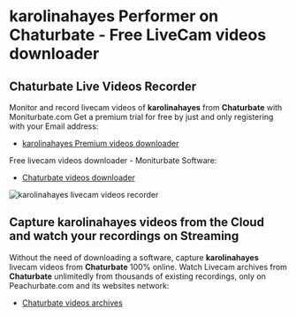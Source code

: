 # karolinahayes Performer on Chaturbate - Free LiveCam videos downloader

## Chaturbate Live Videos Recorder

Monitor and record livecam videos of **karolinahayes** from **Chaturbate** with Moniturbate.com
Get a premium trial for free by just and only registering with your Email address:
* [karolinahayes Premium videos downloader](https://moniturbate.com/request-demo-licence-key.html)

Free livecam videos downloader - Moniturbate Software:
* [Chaturbate videos downloader](https://moniturbate.com/moniturbate-download-software.html)

![karolinahayes livecam videos recorder](https://peachurnet.com/templates/moniturbate-software.png)


## Capture karolinahayes videos from the Cloud and watch your recordings on Streaming

Without the need of downloading a software, capture **karolinahayes** livecam videos from **Chaturbate** 100% online.
Watch Livecam archives from **Chaturbate** unlimitedly from thousands of existing recordings, only on Peachurbate.com and its websites network:
* [Chaturbate videos archives](https://peachurnet.com/)